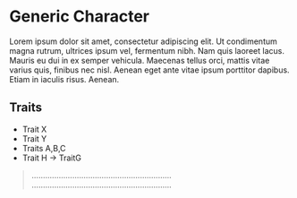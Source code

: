 # Generic Character

Lorem ipsum dolor sit amet, consectetur adipiscing elit. Ut condimentum magna rutrum, ultrices ipsum vel, fermentum nibh. Nam quis laoreet lacus. Mauris eu dui in ex semper vehicula. Maecenas tellus orci, mattis vitae varius quis, finibus nec nisl. Aenean eget ante vitae ipsum porttitor dapibus. Etiam in iaculis risus. Aenean. 

## Traits
* Trait X
* Trait Y
* Traits A,B,C
* Trait H \-> TraitG

> ..............................................................
> ..............................................................